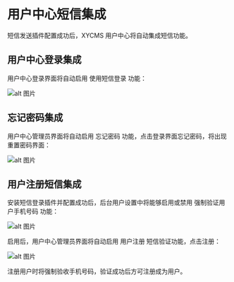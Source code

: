# 用户中心短信集成

短信发送插件配置成功后，XYCMS 用户中心将自动集成短信功能。

## 用户中心登录集成

用户中心登录界面将自动启用 使用短信登录 功能：

![alt 图片](/assets/img/plugin/note/20210803145315.png)

## 忘记密码集成

用户中心管理员界面将自动启用 忘记密码 功能，点击登录界面忘记密码，将出现重置密码界面：

![alt 图片](/assets/img/plugin/note/20210803145747.png)

## 用户注册短信集成

安装短信登录插件并配置成功后，后台用户设置中将能够启用或禁用 强制验证用户手机号码 功能：

![alt 图片](/assets/img/plugin/note/20210803150113.png)

启用后，用户中心管理员界面将自动启用 用户注册 短信验证功能，点击注册：

![alt 图片](/assets/img/plugin/note/20210803150259.png)

注册用户时将强制验收手机号码，验证成功后方可注册成为用户。
